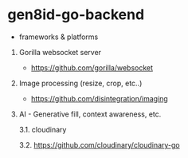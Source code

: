 # gen8id-go-backend

* frameworks & platforms

1. Gorilla websocket server
   - https://github.com/gorilla/websocket

2. Image processing (resize, crop, etc..)
   - https://github.com/disintegration/imaging
  
3. AI - Generative fill, context awareness, etc.

    3.1. cloudinary
   
    3.2. https://github.com/cloudinary/cloudinary-go

